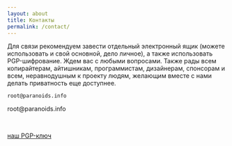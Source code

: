 ```yaml
---
layout: about
title: Контакты
permalink: /contact/
---
```

Для связи рекомендуем завести отдельный электронный ящик (можете использовать и свой основной, дело личное), а также использовать PGP-шифрование. 
Ждем вас с любыми вопросами. Также рады всем копирайтерам, айтишникам, программистам, дизайнерам, спонсорам и всем, неравнодушным к проекту людям, желающим вместе с нами делать приватность еще доступнее.

```
root@paranoids.info
```
<div id="code">root@paranoids.info</div>
<p class="buttons">
<br>
</p>
<a href="/pgp/" class="glo_a">наш PGP-ключ</a>
